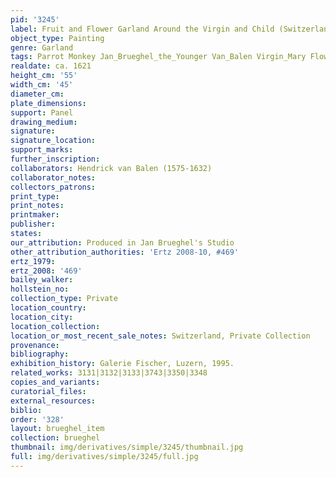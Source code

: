 ```yaml
---
pid: '3245'
label: Fruit and Flower Garland Around the Virgin and Child (Switzerland)
object_type: Painting
genre: Garland
tags: Parrot Monkey Jan_Brueghel_the_Younger Van_Balen Virgin_Mary Flowers Fruit Garland
realdate: ca. 1621
height_cm: '55'
width_cm: '45'
diameter_cm: 
plate_dimensions: 
support: Panel
drawing_medium: 
signature: 
signature_location: 
support_marks: 
further_inscription: 
collaborators: Hendrick van Balen (1575-1632)
collaborator_notes: 
collectors_patrons: 
print_type: 
print_notes: 
printmaker: 
publisher: 
states: 
our_attribution: Produced in Jan Brueghel's Studio
other_attribution_authorities: 'Ertz 2008-10, #469'
ertz_1979: 
ertz_2008: '469'
bailey_walker: 
hollstein_no: 
collection_type: Private
location_country: 
location_city: 
location_collection: 
location_or_most_recent_sale_notes: Switzerland, Private Collection
provenance: 
bibliography: 
exhibition_history: Galerie Fischer, Luzern, 1995.
related_works: 3131|3132|3133|3743|3350|3348
copies_and_variants: 
curatorial_files: 
external_resources: 
biblio: 
order: '328'
layout: brueghel_item
collection: brueghel
thumbnail: img/derivatives/simple/3245/thumbnail.jpg
full: img/derivatives/simple/3245/full.jpg
---
```

